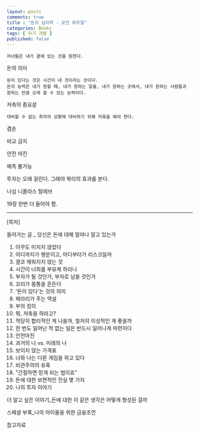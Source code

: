 ```yaml
---
layout: posts
comments: true
title : "돈의 심리학 - 모건 하우절"
categories: Books
tags: [ 자기 개발 ]
published: false
---
```


```text
자녀들은 내가 곁에 있는 것을 원한다.
```

돈의 의미

```text
돈이 있다는 것은 시간이 내 것이라는 것이다.
돈의 능력은 내가 원할 때, 내가 원하는 일을, 내가 원하는 곳에서, 내가 원하는 사람들과 원하는 만큼 오래 할 수 있는 능력이다.
```

저축의 중요섵

```text
대비할 수 없는 최악의 상황에 대비하기 위해 저축을 해야 한다.
```

겸손

비교 금지

안전 마진

예측 불가능

투자는 오래 걸린다.
그래야 복리의 효과를 본다.

나심 니콜라스 탈레브

19장 한번 더 들어야 함.

---

[목차]

들어가는 글 _ 당신은 돈에 대해 얼마나 알고 있는가

1. 아무도 미치지 않았다
2. 어디까지가 행운이고, 어디부터가 리스크일까
3. 결코 채워지지 않는 것
4. 시간이 너희를 부유케 하리니
5. 부자가 될 것인가, 부자로 남을 것인가
6. 꼬리가 몸통을 흔든다
7. '돈이 있다'는 것의 의미
8. 페라리가 주는 역설
9. 부의 정의
10. 뭐, 저축을 하라고?
11. 적당히 합리적인 게 나을까, 철저히 이성적인 게 좋을까
12. 한 번도 일어난 적 없는 일은 반드시 일어나게 마련이다
13. 안전마진
14. 과거의 나 vs. 미래의 나
15. 보이지 않는 가격표
16. 너와 나는 다른 게임을 하고 있다
17. 비관주의의 유혹
18. "간절하면 믿게 되는 법이죠"
19. 돈에 대한 보편적인 진실 몇 가지
20. 나의 투자 이야기

더 알고 싶은 이야기_돈에 대한 이 같은 생각은 어떻게 형성된 걸까

스페셜 부록_나의 아이들을 위한 금융조언

참고자료
